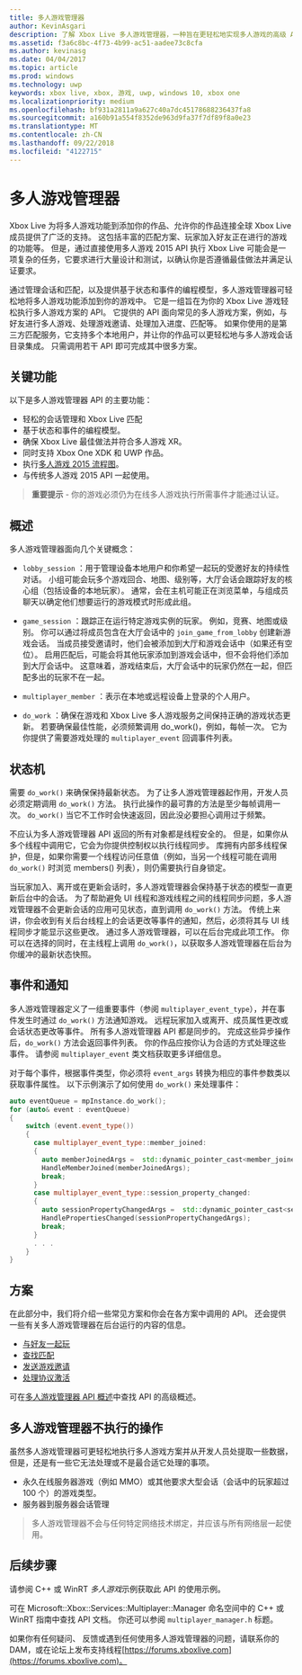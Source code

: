```yaml
---
title: 多人游戏管理器
author: KevinAsgari
description: 了解 Xbox Live 多人游戏管理器，一种旨在更轻松地实现多人游戏的高级 API。
ms.assetid: f3a6c8bc-4f73-4b99-ac51-aadee73c8cfa
ms.author: kevinasg
ms.date: 04/04/2017
ms.topic: article
ms.prod: windows
ms.technology: uwp
keywords: xbox live, xbox, 游戏, uwp, windows 10, xbox one
ms.localizationpriority: medium
ms.openlocfilehash: bf931a2811a9a627c40a7dc45178688236437fa8
ms.sourcegitcommit: a160b91a554f8352de963d9fa37f7df89f8a0e23
ms.translationtype: MT
ms.contentlocale: zh-CN
ms.lasthandoff: 09/22/2018
ms.locfileid: "4122715"
---
```

# <a name="multiplayer-manager"></a>多人游戏管理器

Xbox Live 为将多人游戏功能到添加你的作品、允许你的作品连接全球 Xbox Live 成员提供了广泛的支持。  这包括丰富的匹配方案、玩家加入好友正在进行的游戏的功能等。 但是，通过直接使用多人游戏 2015 API 执行 Xbox Live 可能会是一项复杂的任务，它要求进行大量设计和测试，以确认你是否遵循最佳做法并满足认证要求。

通过管理会话和匹配，以及提供基于状态和事件的编程模型，多人游戏管理器可轻松地将多人游戏功能添加到你的游戏中。 它是一组旨在为你的 Xbox Live 游戏轻松执行多人游戏方案的 API。 它提供的 API 面向常见的多人游戏方案，例如，与好友进行多人游戏、处理游戏邀请、处理加入进度、匹配等。 如果你使用的是第三方匹配服务，它支持多个本地用户，并让你的作品可以更轻松地与多人游戏会话目录集成。 只需调用若干 API 即可完成其中很多方案。

## <a name="key-features"></a>关键功能
以下是多人游戏管理器 API 的主要功能：

* 轻松的会话管理和 Xbox Live 匹配
* 基于状态和事件的编程模型。
* 确保 Xbox Live 最佳做法并符合多人游戏 XR。
* 同时支持 Xbox One XDK 和 UWP 作品。
* 执行[多人游戏 2015 流程图](https://developer.xboxlive.com/en-us/platform/development/education/Documents/Xbox%20One%20Multiplayer%202015%20Developer%20Flowcharts.aspx)。
* 与传统多人游戏 2015 API 一起使用。

>**重要提示** - 你的游戏必须仍为在线多人游戏执行所需事件才能通过认证。

## <a name="overview"></a>概述
多人游戏管理器面向几个关键概念：
* `lobby_session` ：用于管理设备本地用户和你希望一起玩的受邀好友的持续性对话。 小组可能会玩多个游戏回合、地图、级别等，大厅会话会跟踪好友的核心组（包括设备的本地玩家）。 通常，会在主机可能正在浏览菜单，与组成员聊天以确定他们想要运行的游戏模式时形成此组。

* `game_session` ：跟踪正在运行特定游戏实例的玩家。 例如，竞赛、地图或级别。 你可以通过将成员包含在大厅会话中的 `join_game_from_lobby` 创建新游戏会话。  当成员接受邀请时，他们会被添加到大厅和游戏会话中（如果还有空位）。 启用匹配后，可能会将其他玩家添加到游戏会话中，但不会将他们添加到大厅会话中。 这意味着，游戏结束后，大厅会话中的玩家仍然在一起，但匹配多出的玩家不在一起。

* `multiplayer_member` ：表示在本地或远程设备上登录的个人用户。

* `do_work` ：确保在游戏和 Xbox Live 多人游戏服务之间保持正确的游戏状态更新。 若要确保最佳性能，必须频繁调用 do_work()，例如，每帧一次。 它为你提供了需要游戏处理的 `multiplayer_event` 回调事件列表。

## <a name="state-machine"></a>状态机
需要 `do_work()` 来确保保持最新状态。  为了让多人游戏管理器起作用，开发人员必须定期调用 `do_work()` 方法。 执行此操作的最可靠的方法是至少每帧调用一次。 `do_work()` 当它不工作时会快速返回，因此没必要担心调用过于频繁。

不应认为多人游戏管理器 API 返回的所有对象都是线程安全的。 但是，如果你从多个线程中调用它，它会为你提供控制权以执行线程同步。 库拥有内部多线程保护，但是，如果你需要一个线程访问任意值（例如，当另一个线程可能在调用 `do_work()` 时浏览 members() 列表），则仍需要执行自身锁定。

当玩家加入、离开或在更新会话时，多人游戏管理器会保持基于状态的模型一直更新后台中的会话。 为了帮助避免 UI 线程和游戏线程之间的线程同步问题，多人游戏管理器不会更新会话的应用可见状态，直到调用 `do_work()` 方法。 传统上来讲，你会收到有关后台线程上的会话更改等事件的通知，然后，必须将其与 UI 线程同步才能显示这些更改。 通过多人游戏管理器，可以在后台完成此项工作。  你可以在选择的同时，在主线程上调用 `do_work()`，以获取多人游戏管理器在后台为你缓冲的最新状态快照。

## <a name="events-and-notifications"></a>事件和通知
多人游戏管理器定义了一组重要事件（参阅 `multiplayer_event_type`），并在事件发生时通过 `do_work()` 方法通知游戏。 远程玩家加入或离开、成员属性更改或会话状态更改等事件。 所有多人游戏管理器 API 都是同步的。 完成这些异步操作后，`do_work()` 方法会返回事件列表。 你的作品应按你认为合适的方式处理这些事件。 请参阅 `multiplayer_event` 类文档获取更多详细信息。

对于每个事件，根据事件类型，你必须将 `event_args` 转换为相应的事件参数类以获取事件属性。 以下示例演示了如何使用 `do_work()` 来处理事件：

```cpp
auto eventQueue = mpInstance.do_work();
for (auto& event : eventQueue)
{
    switch (event.event_type())
    {
      case multiplayer_event_type::member_joined:
      {
        auto memberJoinedArgs =  std::dynamic_pointer_cast<member_joined_event_args>(event.event_args());
        HandleMemberJoined(memberJoinedArgs);
        break;
      }
      case multiplayer_event_type::session_property_changed:
      {
        auto sessionPropertyChangedArgs =  std::dynamic_pointer_cast<session_property_changed_event_args>(event.event_args());
        HandlePropertiesChanged(sessionPropertyChangedArgs);
        break;
      }
      . . .
    }
}

```

## <a name="scenarios"></a>方案

在此部分中，我们将介绍一些常见方案和你会在各方案中调用的 API。  还会提供一些有关多人游戏管理器在后台运行的内容的信息。

* [与好友一起玩](multiplayer-manager/play-multiplayer-with-friends.md)
* [查找匹配](multiplayer-manager/play-multiplayer-with-matchmaking.md)
* [发送游戏邀请](multiplayer-manager/send-game-invites.md)
* [处理协议激活](multiplayer-manager/handle-protocol-activation.md)

可在[多人游戏管理器 API 概述](multiplayer-manager/multiplayer-manager-api-overview.md)中查找 API 的高级概述。

## <a name="what-multiplayer-manager-does-not-do"></a>多人游戏管理器不执行的操作
虽然多人游戏管理器可更轻松地执行多人游戏方案并从开发人员处提取一些数据，但是，还是有一些它无法处理或不是最合适它处理的事项。

* 永久在线服务器游戏（例如 MMO）或其他要求大型会话（会话中的玩家超过 100 个）的游戏类型。
* 服务器到服务器会话管理

>多人游戏管理器不会与任何特定网络技术绑定，并应该与所有网络层一起使用。

## <a name="next-steps"></a>后续步骤

请参阅 C++ 或 WinRT *多人游戏*示例获取此 API 的使用示例。

可在 Microsoft::Xbox::Services::Multiplayer::Manager 命名空间中的 C++ 或 WinRT 指南中查找 API 文档。  你还可以参阅 `multiplayer_manager.h` 标题。

如果你有任何疑问、 反馈或遇到任何使用多人游戏管理器的问题，请联系你的 DAM，或在论坛上发布支持线程[https://forums.xboxlive.com](https://forums.xboxlive.com)。
